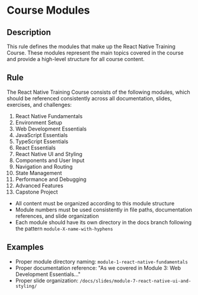 # Course Modules

## Description
This rule defines the modules that make up the React Native Training Course. These modules represent the main topics covered in the course and provide a high-level structure for all course content.

## Rule
The React Native Training Course consists of the following modules, which should be referenced consistently across all documentation, slides, exercises, and challenges:

1. React Native Fundamentals
2. Environment Setup
3. Web Development Essentials
4. JavaScript Essentials
5. TypeScript Essentials
6. React Essentials
7. React Native UI and Styling
8. Components and User Input
9. Navigation and Routing
10. State Management
11. Performance and Debugging
12. Advanced Features
13. Capstone Project

- All content must be organized according to this module structure
- Module numbers must be used consistently in file paths, documentation references, and slide organization
- Each module should have its own directory in the docs branch following the pattern `module-X-name-with-hyphens`

## Examples
- Proper module directory naming: `module-1-react-native-fundamentals`
- Proper documentation reference: "As we covered in Module 3: Web Development Essentials..."
- Proper slide organization: `/docs/slides/module-7-react-native-ui-and-styling/` 